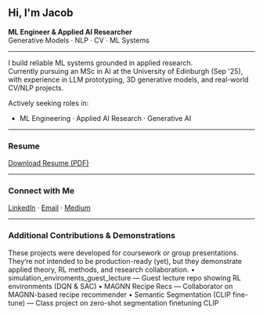 ## Hi, I'm Jacob

**ML Engineer & Applied AI Researcher**  
Generative Models · NLP · CV · ML Systems

---

I build reliable ML systems grounded in applied research.  
Currently pursuing an MSc in AI at the University of Edinburgh (Sep '25),  
with experience in LLM prototyping, 3D generative models, and real-world CV/NLP projects.

Actively seeking roles in:
- ML Engineering · Applied AI Research · Generative AI

---

### Resume  
[Download Resume (PDF)](https://github.com/jakedugi/Jacob_Dugan_Resume/raw/main/Jacob_Dugan_Resume.pdf)

---

### Connect with Me  
[LinkedIn](https://www.linkedin.com/in/jakedugan) · [Email](mailto:jake@jakedugan.com) · [Medium](https://medium.com/@jakedugi)

---

### Additional Contributions & Demonstrations

These projects were developed for coursework or group presentations. They’re not intended to be production-ready (yet), but they demonstrate applied theory, RL methods, and research collaboration.
	•	simulation_enviroments_guest_lecture — Guest lecture repo showing RL environments (DQN & SAC)
	•	MAGNN Recipe Recs — Collaborator on MAGNN-based recipe recommender
	•	Semantic Segmentation (CLIP fine-tune) — Class project on zero-shot segmentation finetuning CLIP
